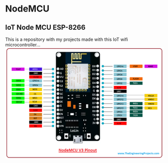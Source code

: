 # NodeMCU
## IoT Node MCU ESP-8266 
This is a repository with my projects made with this IoT wifi microcontroller... 
![nodemcu](https://github.com/ReginaThePumpkin/NodeMCU/blob/master/7-bit_counter/images/nodemcu.png)

